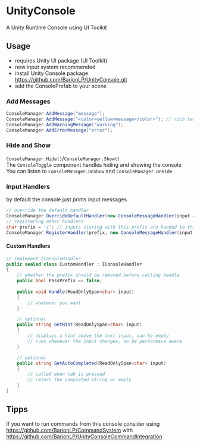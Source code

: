 # UnityConsole
A Unity Runtime Console using UI Toolkit

## Usage
- requires Unity UI package (UI Toolkit)
- new input system recommended
- install Unity Console package https://github.com/BarionLP/UnityConsole.git 
- add the ConsolePrefab to your scene

### Add Messages
```csharp
ConsoleManager.AddMessage("message");
ConsoleManager.AddMessage("<color=yellow>message</color>"); // rich text support 
ConsoleManager.AddWarningMessage("warning");
ConsoleManager.AddErrorMessage("error");
```
### Hide and Show
`ConsoleManager.Hide()`/`ConsoleManager.Show()`<br>
The `ConsoleToggle` component handles hiding and showing the console<br>
You can listen to `ConsoleManager.OnShow` and `ConsoleManager.OnHide`  

### Input Handlers
by default the console just prints input messages
```csharp
// override the default handler
ConsoleManager.OverrideDefaultHandler(new ConsoleMessageHandler(input => {}));
// registering other handlers
char prefix = '/'; // inputs staring with this prefix are handed to this handler
ConsoleManager.RegisterHandler(prefix, new ConsoleMessageHandler(input => {}));
```

#### Custom Handlers
```csharp
// implement IConsoleHandler
public sealed class CustomHandler : IConsoleHandler
{
    // whether the prefix should be removed before calling Handle
    public bool PassPrefix => false;
    
    public void Handle(ReadOnlySpan<char> input)
    {
        // whatever you want
    }

    // optional
    public string GetHint(ReadOnlySpan<char> input)
    {
        // displays a hint above the text input, can be empty
        // runs whenever the input changes, so be performace aware 
    }

    // optional
    public string GetAutoCompleted(ReadOnlySpan<char> input)
    {
        // called when tab is pressed
        // return the completed string or empty
    }
}
```

## Tipps
If you want to run commands from this console consider using https://github.com/BarionLP/CommandSystem with https://github.com/BarionLP/UnityConsoleCommandIntegration
